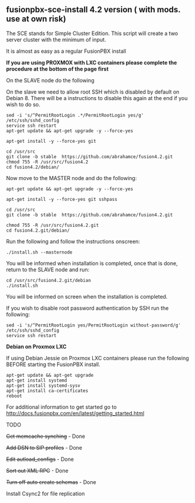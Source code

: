 fusionpbx-sce-install 4.2 version ( with mods. use at own risk)
--------------------------------------
The SCE stands for Simple Cluster Edition. This script will create a two server cluster with the minimum of input.

It is almost as easy as a regular FusionPBX install



**If you are using PROXMOX with LXC containers please complete the procedure at the bottom of the page first**



On the SLAVE node do the following

On the slave we need to allow root SSH which is disabled by default on Debian 8. There will be a instructions to disable this again at the end if you wish to do so.

```
sed -i 's/^PermitRootLogin .*/PermitRootLogin yes/g' /etc/ssh/sshd_config
service ssh restart
apt-get update && apt-get upgrade -y --force-yes

apt-get install -y --force-yes git

cd /usr/src
git clone -b stable  https://github.com/abrahamce/fusion4.2.git
chmod 755 -R /usr/src/fusion4.2
cd fusion4.2/debian/
```
Now move to the MASTER node and do the following:

```
apt-get update && apt-get upgrade -y --force-yes

apt-get install -y --force-yes git sshpass

cd /usr/src
git clone -b stable  https://github.com/abrahamce/fusion4.2.git

chmod 755 -R /usr/src/fusion4.2.git
cd fusion4.2.git/debian/
```

Run the following and follow the instructions onscreen:
```
./install.sh --masternode
```

You will be informed when installation is completed, once that is done, return to the SLAVE node and run:

```
cd /usr/src/fusion4.2.git/debian
./install.sh
```

You will be informed on screen when the installation is completed.

If you wish to disable root password authentication by SSH run the following:
```
sed -i 's/^PermitRootLogin yes/PermitRootLogin without-password/g' /etc/ssh/sshd_config
service ssh restart
```

**Debian on Proxmox LXC**

If using Debian Jessie on Proxmox LXC containers please run the following BEFORE starting the FusionPBX install. 


```
apt-get update && apt-get upgrade
apt-get install systemd
apt-get install systemd-sysv
apt-get install ca-certificates
reboot
```

For additional information to get started go to http://docs.fusionpbx.com/en/latest/getting_started.html 

TODO

~~Get memcache synching~~ - Done

~~Add DSN to SIP profiles~~ - Done

~~Edit autload_configs~~ - Done

~~Sort out XML RPC~~ - Done

~~Turn off auto create schemas~~ - Done

Install Csync2 for file replication



